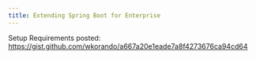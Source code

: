 ```yaml
---
title: Extending Spring Boot for Enterprise
---
```

Setup Requirements posted: https://gist.github.com/wkorando/a667a20e1eade7a8f4273676ca94cd64
